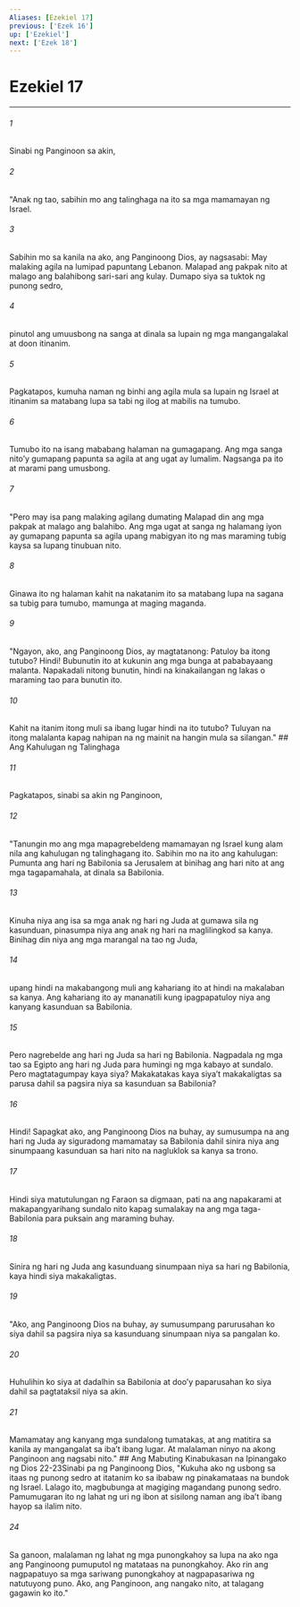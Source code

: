 ```yaml
---
Aliases: [Ezekiel 17]
previous: ['Ezek 16']
up: ['Ezekiel']
next: ['Ezek 18']
---
```

# Ezekiel 17

***






















###### 1 










Sinabi ng Panginoon sa akin, 





















###### 2 










"Anak ng tao, sabihin mo ang talinghaga na ito sa mga mamamayan ng Israel. 





















###### 3 










Sabihin mo sa kanila na ako, ang Panginoong Dios, ay nagsasabi: May malaking agila na lumipad papuntang Lebanon. Malapad ang pakpak nito at malago ang balahibong sari-sari ang kulay. Dumapo siya sa tuktok ng punong sedro, 





















###### 4 










pinutol ang umuusbong na sanga at dinala sa lupain ng mga mangangalakal at doon itinanim. 





















###### 5 










Pagkatapos, kumuha naman ng binhi ang agila mula sa lupain ng Israel at itinanim sa matabang lupa sa tabi ng ilog at mabilis na tumubo. 





















###### 6 










Tumubo ito na isang mababang halaman na gumagapang. Ang mga sanga nitoʼy gumapang papunta sa agila at ang ugat ay lumalim. Nagsanga pa ito at marami pang umusbong. 





















###### 7 










"Pero may isa pang malaking agilang dumating Malapad din ang mga pakpak at malago ang balahibo. Ang mga ugat at sanga ng halamang iyon ay gumapang papunta sa agila upang mabigyan ito ng mas maraming tubig kaysa sa lupang tinubuan nito. 





















###### 8 










Ginawa ito ng halaman kahit na nakatanim ito sa matabang lupa na sagana sa tubig para tumubo, mamunga at maging maganda. 





















###### 9 










"Ngayon, ako, ang Panginoong Dios, ay magtatanong: Patuloy ba itong tutubo? Hindi! Bubunutin ito at kukunin ang mga bunga at pababayaang malanta. Napakadali nitong bunutin, hindi na kinakailangan ng lakas o maraming tao para bunutin ito. 





















###### 10 










Kahit na itanim itong muli sa ibang lugar hindi na ito tutubo? Tuluyan na itong malalanta kapag nahipan na ng mainit na hangin mula sa silangan." ## Ang Kahulugan ng Talinghaga 





















###### 11 










Pagkatapos, sinabi sa akin ng Panginoon, 





















###### 12 










"Tanungin mo ang mga mapagrebeldeng mamamayan ng Israel kung alam nila ang kahulugan ng talinghagang ito. Sabihin mo na ito ang kahulugan: Pumunta ang hari ng Babilonia sa Jerusalem at binihag ang hari nito at ang mga tagapamahala, at dinala sa Babilonia. 





















###### 13 










Kinuha niya ang isa sa mga anak ng hari ng Juda at gumawa sila ng kasunduan, pinasumpa niya ang anak ng hari na maglilingkod sa kanya. Binihag din niya ang mga marangal na tao ng Juda, 





















###### 14 










upang hindi na makabangong muli ang kahariang ito at hindi na makalaban sa kanya. Ang kahariang ito ay mananatili kung ipagpapatuloy niya ang kanyang kasunduan sa Babilonia. 





















###### 15 










Pero nagrebelde ang hari ng Juda sa hari ng Babilonia. Nagpadala ng mga tao sa Egipto ang hari ng Juda para humingi ng mga kabayo at sundalo. Pero magtatagumpay kaya siya? Makakatakas kaya siyaʼt makakaligtas sa parusa dahil sa pagsira niya sa kasunduan sa Babilonia? 





















###### 16 










Hindi! Sapagkat ako, ang Panginoong Dios na buhay, ay sumusumpa na ang hari ng Juda ay siguradong mamamatay sa Babilonia dahil sinira niya ang sinumpaang kasunduan sa hari nito na nagluklok sa kanya sa trono. 





















###### 17 










Hindi siya matutulungan ng Faraon sa digmaan, pati na ang napakarami at makapangyarihang sundalo nito kapag sumalakay na ang mga taga-Babilonia para puksain ang maraming buhay. 





















###### 18 










Sinira ng hari ng Juda ang kasunduang sinumpaan niya sa hari ng Babilonia, kaya hindi siya makakaligtas. 





















###### 19 










"Ako, ang Panginoong Dios na buhay, ay sumusumpang parurusahan ko siya dahil sa pagsira niya sa kasunduang sinumpaan niya sa pangalan ko. 





















###### 20 










Huhulihin ko siya at dadalhin sa Babilonia at dooʼy paparusahan ko siya dahil sa pagtataksil niya sa akin. 





















###### 21 










Mamamatay ang kanyang mga sundalong tumatakas, at ang matitira sa kanila ay mangangalat sa ibaʼt ibang lugar. At malalaman ninyo na akong Panginoon ang nagsabi nito." ## Ang Mabuting Kinabukasan na Ipinangako ng Dios 22-23Sinabi pa ng Panginoong Dios, "Kukuha ako ng usbong sa itaas ng punong sedro at itatanim ko sa ibabaw ng pinakamataas na bundok ng Israel. Lalago ito, magbubunga at magiging magandang punong sedro. Pamumugaran ito ng lahat ng uri ng ibon at sisilong naman ang ibaʼt ibang hayop sa ilalim nito. 





















###### 24 










Sa ganoon, malalaman ng lahat ng mga punongkahoy sa lupa na ako nga ang Panginoong pumuputol ng matataas na punongkahoy. Ako rin ang nagpapatuyo sa mga sariwang punongkahoy at nagpapasariwa ng natutuyong puno. Ako, ang Panginoon, ang nangako nito, at talagang gagawin ko ito."
